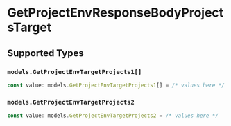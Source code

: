# GetProjectEnvResponseBodyProjectsTarget


## Supported Types

### `models.GetProjectEnvTargetProjects1[]`

```typescript
const value: models.GetProjectEnvTargetProjects1[] = /* values here */
```

### `models.GetProjectEnvTargetProjects2`

```typescript
const value: models.GetProjectEnvTargetProjects2 = /* values here */
```

